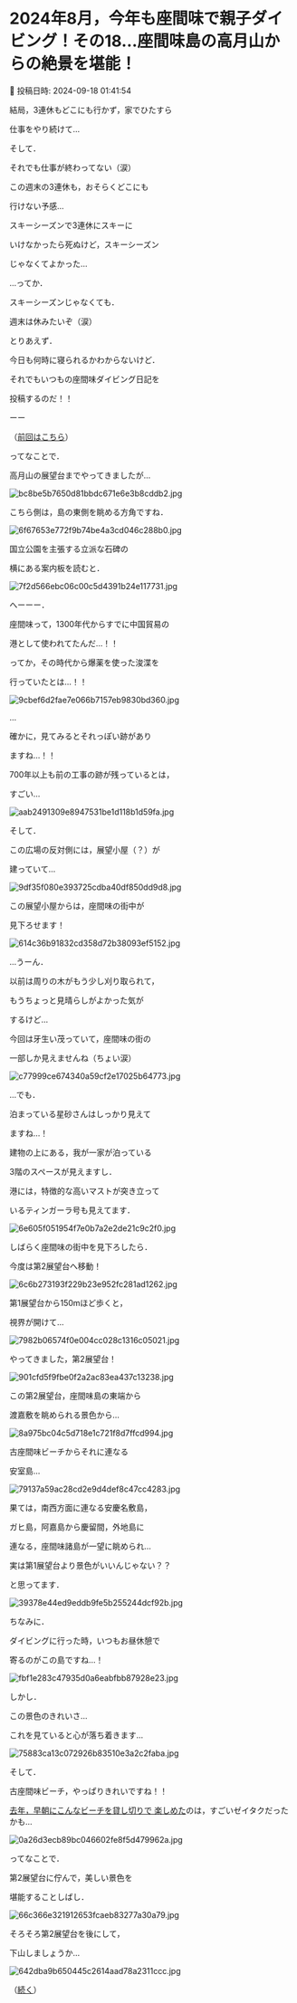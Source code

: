 # 2024年8月，今年も座間味で親子ダイビング！その18…座間味島の高月山からの絶景を堪能！

📅 投稿日時: 2024-09-18 01:41:54

結局，3連休もどこにも行かず，家でひたすら


仕事をやり続けて…


そして．


それでも仕事が終わってない（涙）





この週末の3連休も，おそらくどこにも


行けない予感…


スキーシーズンで3連休にスキーに


いけなかったら死ぬけど，スキーシーズン


じゃなくてよかった…





…ってか．


スキーシーズンじゃなくても．


週末は休みたいぞ（涙）





とりあえず．


今日も何時に寝られるかわからないけど．


それでもいつもの座間味ダイビング日記を


投稿するのだ！！





ーー


（[前回はこちら](eb29f9340f43d8498e3582ca2d4ae2654.md)）








ってなことで．


高月山の展望台までやってきましたが…




![bc8be5b7650d81bbdc671e6e3b8cddb2.jpg](images/bc8be5b7650d81bbdc671e6e3b8cddb2.jpg)







こちら側は，島の東側を眺める方角ですね．




![6f67653e772f9b74be4a3cd046c288b0.jpg](images/6f67653e772f9b74be4a3cd046c288b0.jpg)







国立公園を主張する立派な石碑の


横にある案内板を読むと．




![7f2d566ebc06c00c5d4391b24e117731.jpg](images/7f2d566ebc06c00c5d4391b24e117731.jpg)







へーーー．


座間味って，1300年代からすでに中国貿易の


港として使われてたんだ…！！


ってか，その時代から爆薬を使った浚渫を


行っていたとは…！！




![9cbef6d2fae7e066b7157eb9830bd360.jpg](images/9cbef6d2fae7e066b7157eb9830bd360.jpg)







…


確かに，見てみるとそれっぽい跡があり


ますね…！！


700年以上も前の工事の跡が残っているとは，


すごい…




![aab2491309e8947531be1d118b1d59fa.jpg](images/aab2491309e8947531be1d118b1d59fa.jpg)







そして．


この広場の反対側には，展望小屋（？）が


建っていて…




![9df35f080e393725cdba40df850dd9d8.jpg](images/9df35f080e393725cdba40df850dd9d8.jpg)







この展望小屋からは，座間味の街中が


見下ろせます！




![614c36b91832cd358d72b38093ef5152.jpg](images/614c36b91832cd358d72b38093ef5152.jpg)







…うーん．


以前は周りの木がもう少し刈り取られて，


もうちょっと見晴らしがよかった気が


するけど…


今回は牙生い茂っていて，座間味の街の


一部しか見えませんね（ちょい涙）




![c77999ce674340a59cf2e17025b64773.jpg](images/c77999ce674340a59cf2e17025b64773.jpg)







…でも．


泊まっている星砂さんはしっかり見えて


ますね…！


建物の上にある，我が一家が泊っている


3階のスペースが見えますし．


港には，特徴的な高いマストが突き立って


いるティンガーラ号も見えてます．




![6e605f051954f7e0b7a2e2de21c9c2f0.jpg](images/6e605f051954f7e0b7a2e2de21c9c2f0.jpg)







しばらく座間味の街中を見下ろしたら．


今度は第2展望台へ移動！




![6c6b273193f229b23e952fc281ad1262.jpg](images/6c6b273193f229b23e952fc281ad1262.jpg)







第1展望台から150mほど歩くと，


視界が開けて…




![7982b06574f0e004cc028c1316c05021.jpg](images/7982b06574f0e004cc028c1316c05021.jpg)







やってきました，第2展望台！




![901cfd5f9fbe0f2a2ac83ea437c13238.jpg](images/901cfd5f9fbe0f2a2ac83ea437c13238.jpg)







この第2展望台，座間味島の東端から


渡嘉敷を眺められる景色から…




![8a975bc04c5d718e1c721f8d7ffcd994.jpg](images/8a975bc04c5d718e1c721f8d7ffcd994.jpg)







古座間味ビーチからそれに連なる


安室島…




![79137a59ac28cd2e9d4def8c47cc4283.jpg](images/79137a59ac28cd2e9d4def8c47cc4283.jpg)







果ては，南西方面に連なる安慶名敷島，


ガヒ島，阿嘉島から慶留間，外地島に


連なる，座間味諸島が一望に眺められ…


実は第1展望台より景色がいいんじゃない？？


と思ってます．




![39378e44ed9eddb9fe5b255244dcf92b.jpg](images/39378e44ed9eddb9fe5b255244dcf92b.jpg)







ちなみに．


ダイビングに行った時，いつもお昼休憩で


寄るのがこの島ですね…！




![fbf1e283c47935d0a6eabfbb87928e23.jpg](images/fbf1e283c47935d0a6eabfbb87928e23.jpg)







しかし．


この景色のきれいさ…


これを見ていると心が落ち着きます…




![75883ca13c072926b83510e3a2c2faba.jpg](images/75883ca13c072926b83510e3a2c2faba.jpg)







そして．


古座間味ビーチ，やっぱりきれいですね！！


[去年，早朝にこんなビーチを貸し切りで
楽しめた](efe86ccc6639e4c5efe9584b455856c67.md)のは，すごいゼイタクだったかも…




![0a26d3ecb89bc046602fe8f5d479962a.jpg](images/0a26d3ecb89bc046602fe8f5d479962a.jpg)







ってなことで．


第2展望台に佇んで，美しい景色を


堪能することしばし．




![66c366e321912653fcaeb83277a30a79.jpg](images/66c366e321912653fcaeb83277a30a79.jpg)







そろそろ第2展望台を後にして，


下山しましょうか…




![642dba9b650445c2614aad78a2311ccc.jpg](images/642dba9b650445c2614aad78a2311ccc.jpg)







（[続く](e1f54634452906196e5319dc3cf5ee05f.md)）
